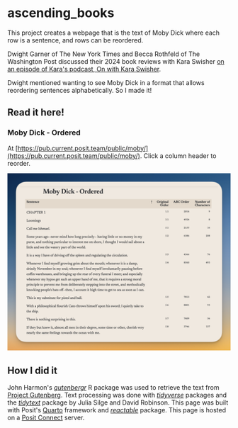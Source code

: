 # ascending_books

This project creates a webpage that is the text of Moby Dick where each row is a sentence, and rows can be reordered.

Dwight Garner of The New York Times and Becca Rothfeld of The Washington Post discussed their 2024 book reviews with Kara Swisher [on an episode of Kara's podcast, On with Kara Swisher](https://podcasts.apple.com/us/podcast/the-best-and-most-overrated-books-of-2024/id1643307527?i=1000681397924).  

Dwight mentioned wanting to see Moby Dick in a format that allows reordering sentences alphabetically. So I made it!

## Read it here!

### Moby Dick - Ordered

At [https://pub.current.posit.team/public/moby/](https://pub.current.posit.team/public/moby/). Click a column header to reorder.

![](https://github.com/jeremy-allen/ascending_books/blob/d87f938b33965ce8f2b263cb08a2f3a496793757/moby-dick.png)

## How I did it

John Harmon's *[gutenbergr](https://docs.ropensci.org/gutenbergr/)* R package was used to retrieve the text from [Project Gutenberg](https://www.gutenberg.org/). Text processing was done with *[tidyverse](https://www.tidyverse.org/)* packages and the *[tidytext](https://juliasilge.github.io/tidytext/)* package by Julia Silge and David Robinson. This page was built with Posit's [Quarto](https://quarto.org/) framework and *[reactable](https://glin.github.io/reactable/index.html)* package. This page is hosted on a [Posit Connect](https://posit.co/products/enterprise/connect/) server.

